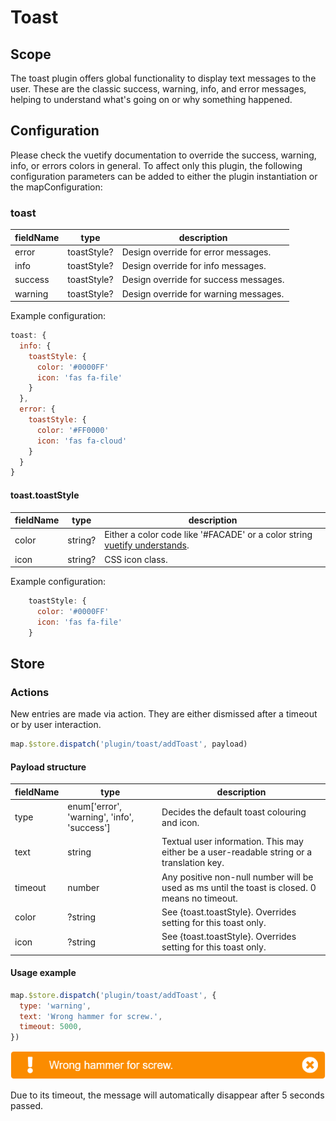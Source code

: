 # Toast

## Scope

The toast plugin offers global functionality to display text messages to the user. These are the classic success, warning, info, and error messages, helping to understand what's going on or why something happened.

## Configuration

Please check the vuetify documentation to override the success, warning, info, or errors colors in general. To affect only this plugin, the following configuration parameters can be added to either the plugin instantiation or the mapConfiguration:

### toast

| fieldName | type | description |
| - | - | - |
| error | toastStyle? | Design override for error messages. |
| info | toastStyle? | Design override for info messages. |
| success | toastStyle? | Design override for success messages. |
| warning | toastStyle? | Design override for warning messages. |

Example configuration:
```js
toast: {
  info: {
    toastStyle: {
      color: '#0000FF'
      icon: 'fas fa-file'
    }
  },
  error: {
    toastStyle: {
      color: '#FF0000'
      icon: 'fas fa-cloud'
    }
  }
}

```

#### toast.toastStyle

| fieldName | type | description |
| - | - | - |
| color | string? | Either a color code like '#FACADE' or a color string [vuetify understands](https://vuetifyjs.com/en/styles/colors/). |
| icon | string? | CSS icon class. |

Example configuration:
```js
    toastStyle: {
      color: '#0000FF'
      icon: 'fas fa-file'
    }
```

## Store

### Actions

New entries are made via action. They are either dismissed after a timeout or by user interaction.

```js
map.$store.dispatch('plugin/toast/addToast', payload)
```

#### Payload structure

| fieldName | type | description |
| - | - | - |
| type | enum['error', 'warning', 'info', 'success'] | Decides the default toast colouring and icon. |
| text | string | Textual user information. This may either be a user-readable string or a translation key. |
| timeout | number | Any positive non-null number will be used as ms until the toast is closed. 0 means no timeout. |
| color | ?string | See {toast.toastStyle}. Overrides setting for this toast only. |
| icon | ?string | See {toast.toastStyle}. Overrides setting for this toast only. |

#### Usage example

```js
map.$store.dispatch('plugin/toast/addToast', {
  type: 'warning',
  text: 'Wrong hammer for screw.',
  timeout: 5000,
})
```

![Alert example](./readme_example.png)

Due to its timeout, the message will automatically disappear after 5 seconds passed.

